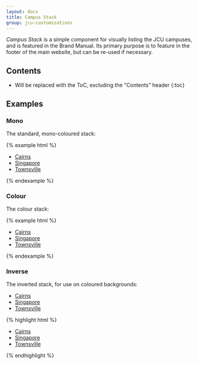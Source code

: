 ```yaml
---
layout: docs
title: Campus Stack
group: jcu-customisations
---
```


*Campus Stack* is a simple component for visually listing the JCU campuses,
and is featured in the Brand Manual.  Its primary purpose is to feature in the
footer of the main website, but can be re-used if necessary.

## Contents

* Will be replaced with the ToC, excluding the "Contents" header
{:toc}

## Examples

### Mono

The standard, mono-coloured stack:

{% example html %}
<ul class="jcu-campus-stack">
  <li><a href="#">Cairns</a></li>
  <li><a href="#">Singapore</a></li>
  <li><a href="#">Townsville</a></li>
</ul>
{% endexample %}

### Colour

The colour stack:

{% example html %}
<ul class="jcu-campus-stack jcu-campus-stack--color">
  <li><a href="#">Cairns</a></li>
  <li><a href="#">Singapore</a></li>
  <li><a href="#">Townsville</a></li>
</ul>
{% endexample %}

### Inverse

The inverted stack, for use on coloured backgrounds:

<div class="bd-example jcu-bg--gradient-blue">
  <ul class="jcu-campus-stack jcu-campus-stack--inverse">
    <li><a href="#">Cairns</a></li>
    <li><a href="#">Singapore</a></li>
    <li><a href="#">Townsville</a></li>
  </ul>
</div>

{% highlight html %}
<ul class="jcu-campus-stack jcu-campus-stack--inverse">
  <li><a href="#">Cairns</a></li>
  <li><a href="#">Singapore</a></li>
  <li><a href="#">Townsville</a></li>
</ul>
{% endhighlight %}
